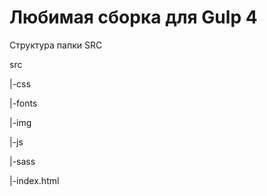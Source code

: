 <h1>Любимая сборка для Gulp 4</h1>
<p>Структура папки SRC</p>
<p>src</p>
<p>|-css</p>
<p>|-fonts</p>
<p>|-img</p>
<p>|-js</p>
<p>|-sass</p>
<p>|-index.html</p>
